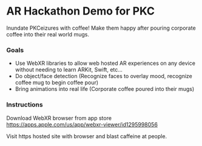 # AR Hackathon Demo for PKC

Inundate PKCeizures with coffee! Make them happy after pouring corporate coffee into their real world mugs.

### Goals

* Use WebXR libraries to allow web hosted AR experiences on any device without needing to learn ARKit, Swift, etc...
* Do object/face detection (Recognize faces to overlay mood, recognize coffee mug to begin coffee pour)
* Bring animations into real life (Corporate coffee poured into their mugs)


### Instructions

Download WebXR browser from app store
https://apps.apple.com/us/app/webxr-viewer/id1295998056

Visit https hosted site with browser and blast caffeine at people.
